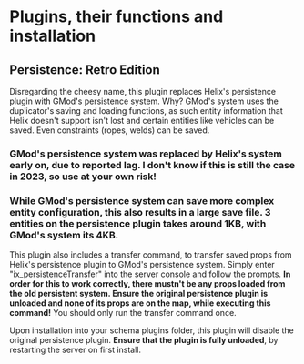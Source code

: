 # Plugins, their functions and installation

## Persistence: Retro Edition
Disregarding the cheesy name, this plugin replaces Helix's persistence plugin with GMod's persistence system. Why? GMod's system uses the duplicator's saving and loading functions, as such entity information that Helix doesn't support isn't lost and certain entities like vehicles can be saved. Even constraints (ropes, welds) can be saved.

### GMod's persistence system was replaced by Helix's system early on, due to reported lag. I don't know if this is still the case in 2023, so use at your own risk!

### While GMod's persistence system can save more complex entity configuration, this also results in a large save file. 3 entities on the persistence plugin takes around 1KB, with GMod's system its 4KB.

This plugin also includes a transfer command, to transfer saved props from Helix's persistence plugin to GMod's persistence system. Simply enter "ix_persistenceTransfer" into the server console and follow the prompts. **In order for this to work correctly, there mustn't be any props loaded from the old persistent system. Ensure the original persistence plugin is unloaded and none of its props are on the map, while executing this command!** You should only run the transfer command once.

Upon installation into your schema plugins folder, this plugin will disable the original persistence plugin. **Ensure that the plugin is fully unloaded**, by restarting the server on first install.
